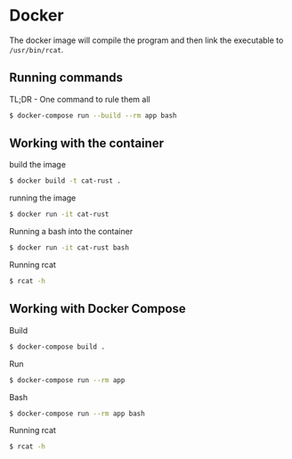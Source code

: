 # Docker

The docker image will compile the program and then link the executable to `/usr/bin/rcat`.

## Running commands

TL;DR - One command to rule them all
```zsh
$ docker-compose run --build --rm app bash
```

## Working with the container

build the image
```zsh
$ docker build -t cat-rust .
```

running the image
```zsh
$ docker run -it cat-rust
```

Running a bash into the container
```zsh
$ docker run -it cat-rust bash
```

Running rcat
```zsh
$ rcat -h
```

## Working with  Docker Compose

Build
```zsh
$ docker-compose build .
```

Run
```zsh
$ docker-compose run --rm app
```

Bash
```zsh
$ docker-compose run --rm app bash
```

Running rcat
```zsh
$ rcat -h
```
